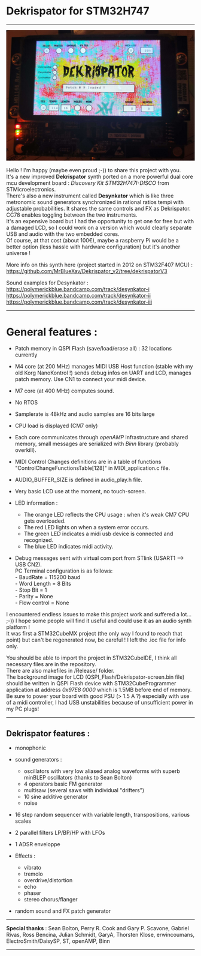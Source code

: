 
# Dekrispator for STM32H747

----

![alt text](./misc/dekrispatorH747.jpg)


Hello ! I'm happy (maybe even proud ;-)) to share this project with you.  
It's a new improved **Dekrispator** synth ported on a more powerful dual core mcu development board : *Discovery Kit STM32H747I-DISCO* from STMicroelectronics.  
There's also a new instrument called **Desynkator** which is like three metronomic sound generators synchronized in rational ratios tempi with adjustable probabilities. It shares the same controls and FX as Dekrispator. CC78 enables toggling between the two instruments.  
It's an expensive board but I had the opportunity to get one for free but with a damaged LCD, so I could work on a version which would clearly separate USB and audio with the two embedded cores.  
Of course, at that cost (about 100€), maybe a raspberry Pi would be a better option (less hassle with hardware configuration) but it's another universe !

More info on this synth here (project started in 2012 on STM32F407 MCU) : https://github.com/MrBlueXav/Dekrispator_v2/tree/dekrispatorV3

Sound examples for Desynkator :   
https://polymerickblue.bandcamp.com/track/desynkator-i  
https://polymerickblue.bandcamp.com/track/desynkator-ii  
https://polymerickblue.bandcamp.com/track/desynkator-iii  

----

# General features :

* Patch memory in QSPI Flash (save/load/erase all) : 32 locations currently
* M4 core (at 200 MHz) manages MIDI USB Host function (stable with my old Korg NanoKontrol !) sends debug infos on UART and LCD, manages patch memory. Use CN1 to connect your midi device.
* M7 core (at 400 MHz) computes sound.      
* No RTOS
* Samplerate is 48kHz and audio samples are 16 bits large      
* CPU load is displayed (CM7 only)
* Each core communicates through *openAMP* infrastructure and shared memory, small messages are serialized with *Binn* library (probably overkill).    
* MIDI Control Changes definitions are in a table of functions "ControlChangeFunctionsTable[128]" in MIDI_application.c file.
* AUDIO_BUFFER_SIZE is defined in audio_play.h file.
* Very basic LCD use at the moment, no touch-screen. 
* LED information :
	* The orange LED reflects the CPU usage : when it's weak CM7 CPU gets overloaded.  
	* The red LED lights on when a system error occurs.  
	* The green LED indicates a midi usb device is connected and recognized.  
	* The blue LED indicates midi activity.  

* Debug messages sent with virtual com port from STlink (USART1 --> USB CN2).  
		PC Terminal configuration is as follows:   
	      - BaudRate = 115200 baud      
	      - Word Length = 8 Bits     
	      - Stop Bit = 1      
	      - Parity = None      
	      - Flow control = None   
     

I encountered endless issues to make this project work and suffered a lot... ;-)) I hope some people will find it useful and could use it as an audio synth platform !  
It was first a STM32CubeMX project (the only way I found to reach that point) but can't be regenerated now, be careful ! I left the .ioc file for info only.  


You should be able to import the project in STM32CubeIDE, I think all necessary files are in the repository.  
There are also makefiles in /Release/ folder.   
The background image for LCD (QSPI_Flash/Dekrispator-screen.bin file) should be written in QSPI Flash device with STM32CubeProgrammer application at address *0x97E8 0000* which is 1.5MB before end of memory.
Be sure to power your board with good PSU (> 1.5 A ?) especially with use of a midi controller, I had USB unstabilities because of unsufficient power in my PC plugs!

----

## Dekrispator features :

* monophonic  
* sound generators :  
	* oscillators with very low aliased analog waveforms with superb minBLEP oscillators (thanks to Sean Bolton)  
	* 4 operators basic FM generator  
	* multisaw (several saws with individual "drifters")  
	* 10 sine additive generator  
	* noise  
 * 16 step random sequencer with variable length, transpositions, various scales    
 * 2 parallel filters LP/BP/HP with LFOs   
 * 1 ADSR enveloppe
 * Effects : 
	* vibrato  
	* tremolo  
	* overdrive/distortion  
	* echo  
	* phaser  
	* stereo chorus/flanger  
	
 * random sound and FX patch generator
 	
----

**Special thanks** : Sean Bolton, Perry R. Cook and Gary P. Scavone, Gabriel Rivas, Ross Bencina, Julian Schmidt, GaryA, Thorsten Klose, erwincoumans, ElectroSmith/DaisySP, ST, openAMP, Binn

---- 

